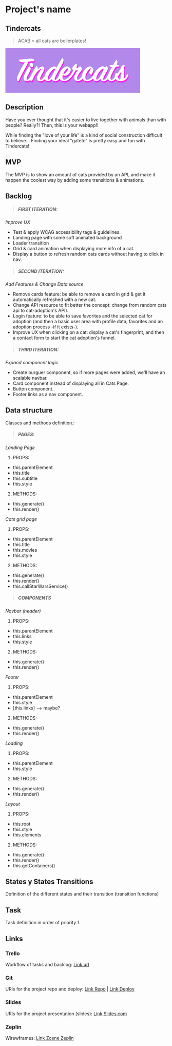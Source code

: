 # Project's name
## Tindercats
>ACAB > all cats are boilerplates!

![Tindecats](preview.jpg)

## Description
Have you ever thought that it's easier to live together with animals than with people?
Really?! Then, this is your webapp!!

While finding the "love of your life" is a kind of social construction difficult to believe... Finding your ideal "gatete" is pretty easy and fun with Tindercats!


## MVP
The MVP is to show an amount of cats provided by an API, and make it happen the coolest way by adding some transitions & animations.

## Backlog
>##### FIRST ITERATION:
*Improve UX*
- Test & apply WCAG accessibility tags & guidelines.
- Landing page with some soft animated background
- Loader transition
- Grid & card animation when displaying more info of a cat.
- Display a button to refresh random cats cards without having to click in nav.

>##### SECOND ITERATION:
*Add Features & Change Data source*
- Remove cards feature: be able to remove a card in grid & get it automatically refreshed with a new cat.
- Change API resource to fit better the concept: change from random cats api to cat-adoption's API).
- Login feature: to be able to save favorites and the selected cat for adoption (and then a basic user area with profile data, favorites and an adoption process -if it exists-).
- Improve UX when clicking on a cat: display a cat's fingerprint, and then a contact form to start the cat adoption's funnel.

>##### THIRD ITERATION:
*Expand component logic*
- Create burguer component, so if more pages were added, we'll have an scalable navbar.
- Card component instead of displaying all in Cats Page.
- Button component.
- Footer links as a nav component.


## Data structure
Classes and methods definition.:


>##### PAGES:

*Landing Page*

1. PROPS:
- this.parentElement
- this.title
- this.subtitle
- this.style

2. METHODS:
- this.generate()
- this.render()

*Cats grid page*

1. PROPS:
- this.parentElement
- this.title
- this.movies
- this.style

2. METHODS:
- this.generate()
- this.render()
- this.callStarWarsService()


>##### COMPONENTS

*Navbar (header)*

1. PROPS:
- this.parentElement
- this.links
- this.style

2. METHODS:
- this.generate()
- this.render()

*Footer*

1. PROPS:
- this.parentElement
- this.style
- [this.links] ——> maybe?

2. METHODS:
- this.generate()
- this.render()

*Loading*

1. PROPS:
- this.parentElement
- this.style

2. METHODS:
- this.generate()
- this.render()

*Layout*

1. PROPS:
- this.root
- this.style
- this.elements

2. METHODS:
- this.generate()
- this.render()
- this.getContainers()


## States y States Transitions
Definition of the different states and their transition (transition functions)




## Task
Task definition in order of priority
1. 

## Links


### Trello
Workflow of tasks and backlog:
[Link url](https://trello.com/b/i821T5pF)


### Git
URls for the project repo and deploy:
[Link Repo](https://github.com/annacv/all-cats/) |
[Link Deploy](https://annacv.github.io/all-cats/)


### Slides
URls for the project presentation (slides):
[Link Slides.com](https://docs.google.com/presentation/d/1m1ykttWykq2Sn-1uoLMuNYBetMmCWGOQq6uNfaZ8Hms/edit?usp=sharing)


### Zeplin
Wirewframes:
[Link Zcene Zeplin](https://scene.zeplin.io/project/5d267c5024732d4f8127fa2e)